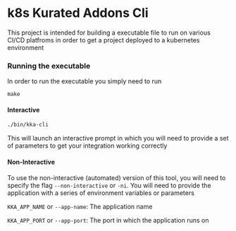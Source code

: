 # k8s Kurated Addons Cli

This project is intended for building a executable file to run on various CI/CD platfroms in order to get a project deployed to a kubernetes environment

### Running the executable

In order to run the executable you simply need to run 

```
make
```

#### Interactive

```bash
./bin/kka-cli
```

This will launch an interactive prompt in which you will need to provide a set of parameters to get your integration working correctly 

#### Non-Interactive

To use the non-interactive (automated) version of this tool, you will need to specify the flag `--non-interactive` or `-ni`. You will need to provide the application with a series of environment variables or parameters

`KKA_APP_NAME` or `--app-name`: The application name

`KKA_APP_PORT` or `--app-port`: The port in which the application runs on
